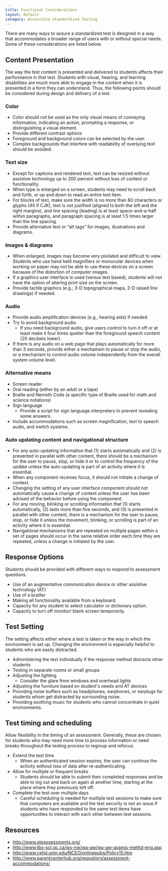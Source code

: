 ```yaml
---
title: Functional Considerations
layout: default
category: Accessible Standardized Testing
---
```

There are many ways to assure a standardized test is designed in a way that accommodates a broader range of users with or without special needs. Some of these considerations are listed below.

## Content Presentation
The way the test content is presented and delivered to students affects their performance in that test. Students with visual, hearing, and learning disabilities are much more able to engage in the content when it is presented in a form they can understand. Thus, the following points should be considered during design and delivery of a test.

### Color
* Color should not be used as the only visual means of conveying information, indicating an action, prompting a response, or distinguishing a visual element.
* Provide different contrast options
* Foreground and background colors can be selected by the user.
* Complex backgrounds that interfere with readability of overlying text should be avoided.

### Text size
* Except for captions and rendered text, text can be resized without assistive technology up to 200 percent without loss of content or functionality.
* When type is enlarged on a screen, students may need to scroll back and forth, or up and down to read an entire test item.
* For blocks of text, make sure the width is no more than 80 characters or glyphs (40 if CJK), text is not justified (aligned to both the left and the right margins), and line spacing (leading) is at least space-and-a-half within paragraphs, and paragraph spacing is at least 1.5 times larger than the line spacing.
* Provide alternative text or “alt tags” for images, illustrations and diagrams.

### Images & diagrams
* When enlarged, images may become very pixilated and difficult to view. Students who use hand held magnifiers or monocular devices when working on paper may not be able to use these devices on a screen because of the distortion of computer images.
* If a graphics user interface is used (versus text based), students will not have the option of altering print size on the screen.
* Provide tactile graphics (e.g.; 3-D topographical maps, 2-D raised line drawings) if needed.

### Audio
* Provide audio amplification devices (e.g., hearing aids) if needed.
* Try to avoid background audio.
   *  If you need background audio, give users control to turn it off or at least make it four times quieter than the foreground speech content (20 decibels lower).
* If there is any audio on a web page that plays automatically for more than 3 seconds, provide either a mechanism to pause or stop the audio, or a mechanism to control audio volume independently from the overall system volume level.

### Alternative means
* Screen reader
* Oral reading (either by an adult or a tape)
* Braille and Nemeth Code (a specific type of Braille used for math and science notations)
* Sign language
   *  Provide a script for sign language interpreters to prevent revealing some answers.
* Include accommodations such as screen magnification, text to speech audio, and switch systems.

### Auto updating content and navigational structure
* For any auto-updating information that (1) starts automatically and (2) is presented in parallel with other content, there should be a mechanism for the user to pause, stop, or hide it or to control the frequency of the update unless the auto-updating is part of an activity where it is essential.
* When any component receives focus, it should not initiate a change of context.
* Changing the setting of any user interface component  should not automatically cause a change of context  unless the user has been advised of the behavior before using the component.
* For any moving, blinking or scrolling information that (1) starts automatically, (2) lasts more than five seconds, and (3) is presented in parallel with other content, there is a mechanism for the user to pause, stop, or hide it unless the movement, blinking, or scrolling is part of an activity where it is essential.
* Navigational mechanisms that are repeated on multiple pages within a set of pages should occur in the same relative order each time they are repeated, unless a change is initiated by the user.

## Response Options
Students should be provided with different ways to respond to assessment questions.
* Use of an augmentative communication device or other assistive technology (AT)
* Use of a brailler
* Making all functionality available from a keyboard.
* Capacity for any student to select calculator or dictionary option.
* Capacity to turn off monitor/ blank screen temporarily.

## Test Setting
The setting affects either where a test is taken or the way in which the environment is set up. Changing the environment is especially helpful to students who are easily distracted.
* Administering the test individually if the response method distracts other students
* Testing in separate rooms or small groups
* Adjusting the lighting
   *  Consider the glare from windows and overhead lights
* Adjusting the furniture based on student's needs and AT devices
* Providing noise buffers such as headphones, earphones, or earplugs for students whom get distracted by surrounding noise.
* Providing soothing music for students who cannot concentrate in quiet environments.

## Test timing and scheduling
Allow flexibility in the timing of an assessment. Generally, these are chosen for students who may need more time to process information or need breaks throughout the testing process to regroup and refocus.
* Extend the test time
   *  When an authenticated session expires, the user can continue the activity without loss of data after re-authenticating.
* Allow for multiple or frequent breaks
   *  Students should be able to submit their completed responses and be able to log out and back on again at another time, starting at the place where they previously left off.
* Complete the test over multiple days
   *  Careful scheduling is needed for multiple test sessions to make sure that computers are available and the test security is not an issue if students who have responded to the same test items have opportunities to interact with each other between test sessions.

## Resources
* <a rel="nofollow" target="_blank" class="link-external" href="http://www.ateassessments.org/">http://www.ateassessments.org/</a>
* <a rel="nofollow" target="_blank" class="link-external" href="http://www.tbs-sct.gc.ca/ws-nw/wa-aw/wa-aw-assess-methd-eng.asp">http://www.tbs-sct.gc.ca/ws-nw/wa-aw/wa-aw-assess-methd-eng.asp</a>
* <a rel="nofollow" target="_blank" class="link-external" href="http://www.cehd.umn.edu/NCEO/onlinepubs/Policy15.htm">http://www.cehd.umn.edu/NCEO/onlinepubs/Policy15.htm</a>
* <a rel="nofollow" target="_blank" class="link-external" href="http://www.parentcenterhub.org/repository/assessment-accommodations/">http://www.parentcenterhub.org/repository/assessment-accommodations/</a>
